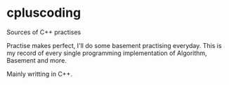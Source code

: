 # cpluscoding
Sources of C++ practises

Practise makes perfect, I'll do some basement practising everyday.
This is my record of every single programming implementation of Algorithm, Basement and more.

Mainly writting in C++.
